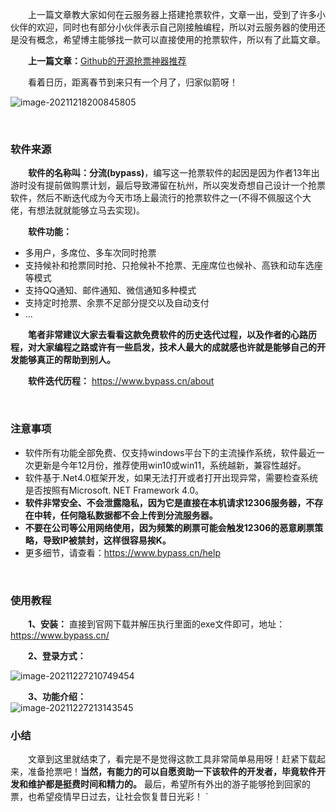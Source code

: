 &emsp;&emsp;上一篇文章教大家如何在云服务器上搭建抢票软件，文章一出，受到了许多小伙伴的欢迎，同时也有部分小伙伴表示自己刚接触编程，所以对云服务器的使用还是没有概念，希望博主能够找一款可以直接使用的抢票软件，所以有了此篇文章。

&emsp;&emsp;**上一篇文章：**[Github的开源抢票神器推荐](https://it-learning-diary.blog.csdn.net/article/details/122157235?spm=1001.2014.3001.5502)

&emsp;&emsp;看着日历，距离春节到来只有一个月了，归家似箭呀！

![image-20211218200845805](https://img-blog.csdnimg.cn/img_convert/ebd721b444b3b9ec440c9bf0ae1afa9d.png#pic_center)

<br>

### 软件来源

&emsp;&emsp;**软件的名称叫：分流(bypass)**，编写这一抢票软件的起因是因为作者13年出游时没有提前做购票计划，最后导致滞留在杭州，所以突发奇想自己设计一个抢票软件，然后不断迭代成为今天市场上最流行的抢票软件之一(不得不佩服这个大佬，有想法就就能够立马去实现)。

&emsp;&emsp;**软件功能：**

- 多用户，多席位、多车次同时抢票
- 支持候补和抢票同时抢、只抢候补不抢票、无座席位也候补、高铁和动车选座等模式
- 支持QQ通知、邮件通知、微信通知多种模式
- 支持定时抢票、余票不足部分提交以及自动支付
- ...

&emsp;&emsp;**笔者非常建议大家去看看这款免费软件的历史迭代过程，以及作者的心路历程，对大家编程之路或许有一些启发，技术人最大的成就感也许就是能够自己的开发能够真正的帮助到别人。**

&emsp;&emsp;**软件迭代历程：** https://www.bypass.cn/about

<br>

### 注意事项

- 软件所有功能全部免费、仅支持windows平台下的主流操作系统，软件最近一次更新是今年12月份，推荐使用win10或win11，系统越新，兼容性越好。
- 软件基于.Net4.0框架开发，如果无法打开或者打开出现异常，需要检查系统是否按照有Microsoft. NET Framework 4.0。
- **软件非常安全、不会泄露隐私，因为它是直接在本机请求12306服务器，不存在中转，任何隐私数据都不会上传到分流服务器。**
- **不要在公司等公用网络使用，因为频繁的刷票可能会触发12306的恶意刷票策略，导致IP被禁封，这样很容易挨K。**
- 更多细节，请查看：https://www.bypass.cn/help

<br>

### 使用教程

&emsp;&emsp;**1、安装：** 直接到官网下载并解压执行里面的exe文件即可，地址：https://www.bypass.cn/

&emsp;&emsp;**2、登录方式：**

![image-20211227210749454](https://img-blog.csdnimg.cn/img_convert/5c7442b14a583dbb60e1d79246985140.png#pic_center)
<br>

&emsp;&emsp;**3、功能介绍：**
<br>
![image-20211227213143545](https://img-blog.csdnimg.cn/img_convert/70d819fdff7ec95c4c9b9699cfea90ae.png#pic_center)
<br>

### 小结

&emsp;&emsp;文章到这里就结束了，看完是不是觉得这款工具非常简单易用呀！赶紧下载起来，准备抢票吧！**当然，有能力的可以自愿资助一下该软件的开发者，毕竟软件开发和维护都是挺费时间和精力的。** 最后，希望所有外出的游子能够抢到回家的票，也希望疫情早日过去，让社会恢复昔日光彩！
`
